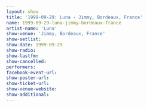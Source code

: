 ```yaml
---
layout: show
title: '1999-09-29: Luna - Jimmy, Bordeaux, France'
name: 1999-09-29-luna-jimmy-bordeaux-france
artist-name: 'Luna'
show-venue: 'Jimmy, Bordeaux, France'
show-setlist: 
show-date: 1999-09-29
show-radio: 
show-lastfm: 
show-cancelled: 
performers: 
facebook-event-url: 
show-poster-url: 
show-ticket-url: 
show-venue-website: 
show-additional: 
---
```


